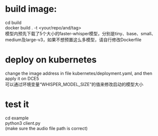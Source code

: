 # build image:
cd build  
docker build . -t <your/repo/and/tag>  
模型内预先下载了5个大小的faster-whisper模型，分别是tiny、base、small、medium及large-v3，如果不想预置这么多模型，请自行修改Dockerfile

# deploy on kubernetes
change the image address in file kubernetes/deployment.yaml, and then apply it on DCE5  
可以通过环境变量“WHISPER_MODEL_SIZE”的值来修改启动的模型大小  

# test it
cd example  
python3 client.py  
(make sure the audio file path is correct)  
